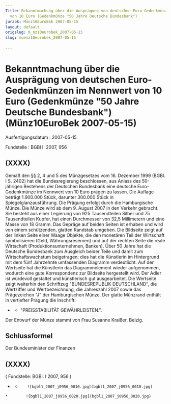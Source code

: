 ```yaml
---
Title: Bekanntmachung über die Ausprägung von deutschen Euro-Gedenkmünzen im  Nennwert
  von 10 Euro (Gedenkmünze "50 Jahre Deutsche Bundesbank")
jurabk: Münz10EuroBek 2007-05-15
layout: default
origslug: m_nz10eurobek_2007-05-15
slug: muenz10eurobek_2007-05-15

---
```


# Bekanntmachung über die Ausprägung von deutschen Euro-Gedenkmünzen im  Nennwert von 10 Euro (Gedenkmünze "50 Jahre Deutsche Bundesbank") (Münz10EuroBek 2007-05-15)

Ausfertigungsdatum
:   2007-05-15

Fundstelle
:   BGBl I: 2007, 956



## (XXXX)

Gemäß den §§ 2, 4 und 5 des Münzgesetzes vom 16. Dezember 1999 (BGBl. I S. 2402) hat die Bundesregierung beschlossen, aus Anlass des 50-jährigen Bestehens der Deutschen Bundesbank eine deutsche Euro-Gedenkmünze im Nennwert von 10 Euro prägen zu lassen. Die Auflage beträgt 1.900.000 Stück, darunter 300.000 Stück in Spiegelglanzausführung. Die Prägung erfolgt durch die Hamburgische Münze.
Die Münze wird ab dem 9. August 2007 in den Verkehr gebracht. Sie besteht aus einer Legierung von 925 Tausendteilen Silber und 75 Tausendteilen Kupfer, hat einen Durchmesser von 32,5 Millimetern und eine Masse von 18 Gramm. Das Gepräge auf beiden Seiten ist erhaben und wird von einem schützenden, glatten Randstab umgeben.
Die Bildseite zeigt auf der linken Seite einer Waage Objekte, die den monetären Teil der Wirtschaft symbolisieren (Geld, Währungsreserven) und auf der rechten Seite die reale Wirtschaft (Produktionsunternehmen, Banken). Über 50 Jahre hat die Deutsche Bundesbank zum Ausgleich beider Teile und damit zum Wirtschaftswachstum beigetragen; dies hat die Künstlerin im Hintergrund mit dem fünf Jahrzehnte umfassenden Diagramm verdeutlicht.
Auf der Wertseite hat die Künstlerin das Diagrammelement wieder aufgenommen, wodurch eine gute Korrespondenz zur Bildseite hergestellt wird. Der Adler ist würdevoll gestaltet und künstlerisch gut ausgearbeitet. Die Wertseite zeigt weiterhin den Schriftzug "BUNDESREPUBLIK DEUTSCHLAND", die Wertziffer und Wertbezeichnung, die Jahreszahl 2007 sowie das Prägezeichen "J" der Hamburgischen Münze.
Der glatte Münzrand enthält in vertiefter Prägung die Inschrift:

*
    *   "PREISSTABILITÄT GEWÄHRLEISTEN.".






Der Entwurf der Münze stammt von Frau Susanne Kraißer, Belzig.


## Schlussformel

Der Bundesminister der Finanzen


## (XXXX)

( Fundstelle: BGBl. I 2007, 956 )

*    *        ![bgbl1_2007_j0956_0010.jpg](bgbl1_2007_j0956_0010.jpg)
    *        ![bgbl1_2007_j0956_0020.jpg](bgbl1_2007_j0956_0020.jpg)


